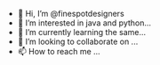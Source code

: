 - 👋 Hi, I’m @finespotdesigners
- 👀 I’m interested in java and python...
- 🌱 I’m currently learning the same...
- 💞️ I’m looking to collaborate on ...
- 📫 How to reach me ...

<!---
finespotdesigners/finespotdesigners is a ✨ special ✨ repository because its `README.md` (this file) appears on your GitHub profile.
You can click the Preview link to take a look at your changes.
--->
